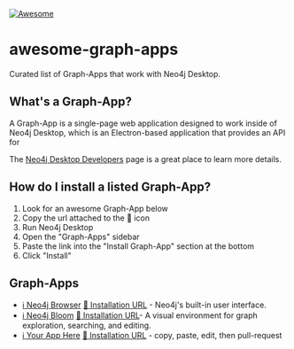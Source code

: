 [![Awesome](https://awesome.re/badge.svg)](https://awesome.re)

# awesome-graph-apps
Curated list of Graph-Apps that work with Neo4j Desktop.


## What's a Graph-App?

A Graph-App is a single-page web application designed to work inside of Neo4j Desktop, which is an Electron-based application that provides an API for

The [Neo4j Desktop Developers](https://neo4j-apps.github.io) page is a great place to learn more details.

## How do I install a listed Graph-App?

1. Look for an awesome Graph-App below
2. Copy the url attached to the :link: icon
3. Run Neo4j Desktop
4. Open the "Graph-Apps" sidebar
5. Paste the link into the "Install Graph-App" section at the bottom
6. Click "Install"

## Graph-Apps

- [:information_source: Neo4j Browser](https://neo4j.com/developer/guide-neo4j-browser/) [:link: Installation URL](https://neo.jfrog.io/neo/api/npm/npm/neo4j-browser/) - Neo4j's built-in user interface.
- [:information_source: Neo4j Bloom](https://neo4j.com/bloom/) [:link: Installation URL](https://neo.jfrog.io/neo/api/npm/npm/neo4j-bloom/)- A visual environment for graph exploration, searching, and editing.
- [:information_source: Your App Here]() [:link: Installation URL](http://replace-this-with-the-npm-package-url-or-a-direct-link-to-the-hosted-app) - copy, paste, edit, then pull-request

